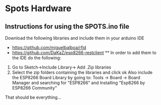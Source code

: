 # Spots Hardware
## Instructions for using the SPOTS.ino file
Download the following libraries and include them in your arduino IDE
* https://github.com/miguelbalboa/rfid
* https://github.com/DaKaZ/esp8266-restclient
** In order to add them to the IDE do the following:
1. Go to Sketch->Include Library-> Add .Zip libraries
2. Select the zip folders containing the libraries and click ok
	Also include the ESP8266 Board Library by going to: Tools -> Board -> Board Manager
	and searching for "ESP8266" and Installing "Esp8266 by ESP8266 Community"
	
That should be everything...
